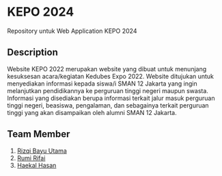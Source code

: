 # KEPO 2024
Repository untuk Web Application KEPO 2024

## Description
Website KEPO 2022 merupakan website yang dibuat untuk menunjang kesuksesan acara/kegiatan Kedubes Expo 2022. Website ditujukan untuk menyediakan informasi kepada siswa/i SMAN 12 Jakarta yang ingin melanjutkan pendidikannya ke perguruan tinggi negeri maupun swasta. Informasi yang disediakan berupa informasi terkait jalur masuk perguruan tinggi negeri, beasiswa, pengalaman, dan sebagainya terkait perguruan tinggi yang akan disampaikan oleh alumni SMAN 12 Jakarta.

## Team Member
1. [Rizqi Bayu Utama](https://github.com/GoedangG)
2. [Rumi Rifai](https://github.com/rumirifai)
3. [Haekal Hasan](https://github.com/AnumalyFuan)
